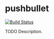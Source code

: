 # pushbullet

[![Build Status](https://travis-ci.org/joshbohde/pushbullet.png)](https://travis-ci.org/joshbohde/pushbullet)

TODO Description.
